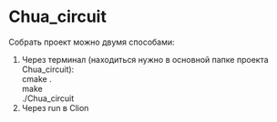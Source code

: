 # Chua_circuit

Собрать проект можно двумя способами:
1) Через терминал (находиться нужно в основной папке проекта Chua_circuit):   
cmake .  
make  
./Chua_circuit  
2) Через run в Clion
